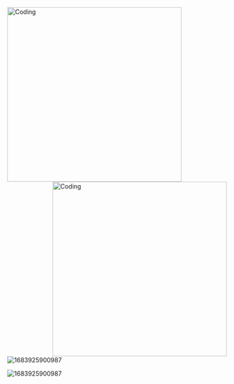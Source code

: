 

<img align="left" alt="Coding" width="400" src=https://media2.giphy.com/media/ubOj4M2JN6k1c3hkc6/giphy.webp>
<img align="right" alt="Coding" width="400" src=https://media3.giphy.com/media/wUT19Zbh3lpa7eFYbB/giphy.webp>

![1683925900987](https://github.com/kagansenkeser/My_Resume_real_projects/assets/98644514/21f80373-487c-455f-9482-9d8aa602af53)

![1683925900987](https://github.com/kagansenkeser/My_Resume_real_projects/assets/98644514/74a41403-b3b9-409b-957f-c4fe1911ccfb)


